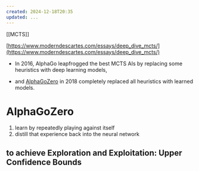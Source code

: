 ```yaml
---
created: 2024-12-18T20:35
updated: ...
---
```

[[MCTS]]

[https://www.moderndescartes.com/essays/deep_dive_mcts/](https://www.moderndescartes.com/essays/deep_dive_mcts/)

- In 2016, AlphaGo leapfrogged the best MCTS AIs by replacing some heuristics with deep learning models,

- and [AlphaGoZero](https://deepmind.com/blog/alphago-zero-learning-scratch/) in 2018 completely replaced all heuristics with learned models.

# AlphaGoZero

1. learn by repeatedly playing against itself
2. distill that experience back into the neural network

## to achieve Exploration and Exploitation: Upper Confidence Bounds
